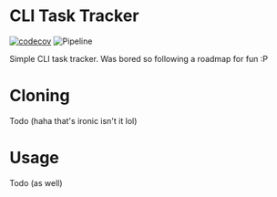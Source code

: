 # CLI Task Tracker
[![codecov](https://codecov.io/gh/MostafaH04/task_tracker_py/graph/badge.svg?token=Z1Y0KH7JDC)](https://codecov.io/gh/MostafaH04/task_tracker_py)
![Pipeline](https://github.com/MostafaH04/task_tracker_py/actions/workflows/ci.yaml/badge.svg)

Simple CLI task tracker. Was bored so following a roadmap for fun :P

# Cloning
Todo (haha that's ironic isn't it lol)

# Usage
Todo (as well)
